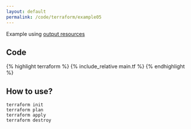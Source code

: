 ```yaml
---
layout: default
permalink: /code/terraform/example05
---
```


Example using [output resources](https://www.terraform.io/docs/commands/output.html)

## Code

{% highlight terraform %}
{% include_relative main.tf %}
{% endhighlight %}

## How to use?

    terraform init
    terraform plan
    terraform apply
    terraform destroy
